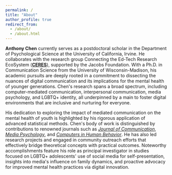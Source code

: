 ```yaml
---
permalink: /
title: "About"
author_profile: true
redirect_from: 
  - /about/
  - /about.html
---
```



**Anthony Chen** currently serves as a postdoctoral scholar in the Department of Psychological Science at the University of California, Irvine. He collaborates with the research group Connecting the Ed-Tech Research EcoSystem ([**CERES**](https://ceres.uci.edu/what-is-ceres/)), supported by the Jacobs Foundation. With a Ph.D. in Communication Science from the University of Wisconsin-Madison, his academic pursuits are deeply rooted in a commitment to dissecting the nuances of digital communication and its implications for the mental health of younger generations. Chen's research spans a broad spectrum, including computer-mediated communication, interpersonal communication, media psychology, and LGBTQ+ identity, all underpinned by a main to foster digital environments that are inclusive and nurturing for everyone.

His dedication to exploring the impact of mediated communication on the mental health of youth is highlighted by his rigorous application of advanced statistical methods. Chen's body of work is distinguished by contributions to renowned journals such as [*Journal of Communication*](https://doi.org/10.1093/joc/jqac046), [*Media Psychology*](https://doi.org/10.1080/15213269.2023.2246895), and [*Computers in Human Behavior*](https://doi.org/10.1016/j.chb.2022.107409). He has also led research projects and engaged in community outreach efforts that effectively bridge theoretical concepts with practical outcomes. Noteworthy accomplishments feature his role as principal investigator in studies focused on LGBTQ+ adolescents' use of social media for self-presentation, insights into media's influence on family dynamics, and proactive advocacy for improved mental health practices via digital innovation.


